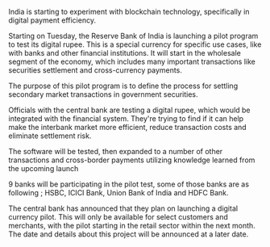 India is starting to experiment with blockchain technology, specifically in digital payment efficiency.

Starting on Tuesday, the Reserve Bank of India is launching a pilot program to test its digital rupee. This is a special currency for specific use cases, like with banks and other financial institutions. It will start in the wholesale segment of the economy, which includes many important transactions like securities settlement and cross-currency payments.

The purpose of this pilot program is to define the process for settling secondary market transactions in government securities.

Officials with the central bank are testing a digital rupee, which would be integrated with the financial system. They're trying to find if it can help make the interbank market more efficient, reduce transaction costs and eliminate settlement risk.

The software will be tested, then expanded to a number of other transactions and cross-border payments utilizing knowledge learned from the upcoming launch

9 banks will be participating in the pilot test, some of those banks are as following ; HSBC, ICICI Bank, Union Bank of India and HDFC Bank.

The central bank has announced that they plan on launching a digital currency pilot. This will only be available for select customers and merchants, with the pilot starting in the retail sector within the next month. The date and details about this project will be announced at a later date.

